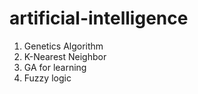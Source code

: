 # artificial-intelligence

1. Genetics Algorithm
2. K-Nearest Neighbor
3. GA for learning
4. Fuzzy logic
